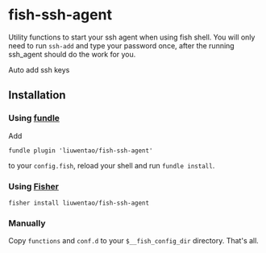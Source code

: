 # fish-ssh-agent

Utility functions to start your ssh agent when using fish shell.
You will only need to run `ssh-add` and type your password once,
after the running ssh_agent should do the work for you.

Auto add ssh keys

## Installation

### Using [fundle](https://github.com/danhper/fundle)

Add

```
fundle plugin 'liuwentao/fish-ssh-agent'
```

to your `config.fish`, reload your shell and run `fundle install`.

### Using [Fisher](https://github.com/jorgebucaran/fisher)

```
fisher install liuwentao/fish-ssh-agent
```

### Manually

Copy `functions` and `conf.d` to your `$__fish_config_dir` directory. That's all.
